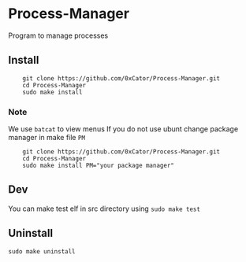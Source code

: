# Process-Manager

Program to manage processes

## Install 
```
    git clone https://github.com/0xCator/Process-Manager.git
    cd Process-Manager
    sudo make install
```
### Note
We use `batcat` to view menus 
If you do not use ubunt change package manager in make file `PM`
```
    git clone https://github.com/0xCator/Process-Manager.git
    cd Process-Manager
    sudo make install PM="your package manager"
```


## Dev
You can make test elf in src directory using `sudo make test`

## Uninstall
```
sudo make uninstall
```

